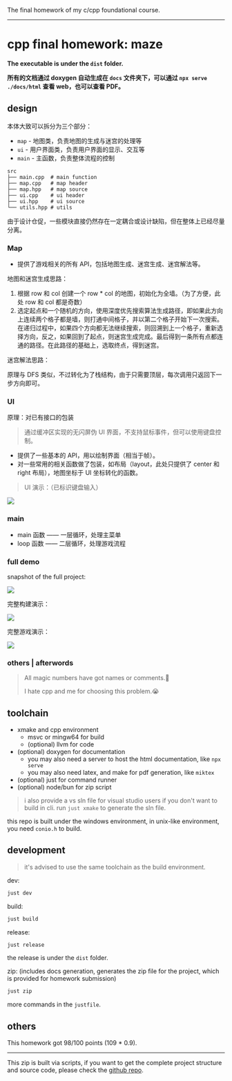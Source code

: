 The final homework of my c/cpp foundational course.

---

# cpp final homework: maze

**The executable is under the `dist` folder.**

**所有的文档通过 doxygen 自动生成在 `docs` 文件夹下，可以通过 `npx serve ./docs/html` 查看 web，也可以查看 PDF。**

## design

本体大致可以拆分为三个部分：

- `map` - 地图类，负责地图的生成与迷宫的处理等
- `ui` - 用户界面类，负责用户界面的显示、交互等
- `main` - 主函数，负责整体流程的控制

```plaintext
src
├── main.cpp  # main function
├── map.cpp   # map header
├── map.hpp   # map source
├── ui.cpp    # ui header
├── ui.hpp    # ui source
└── utils.hpp # utils
```

由于设计仓促，一些模块直接仍然存在一定耦合或设计缺陷，但在整体上已经尽量分离。

### Map

- 提供了游戏相关的所有 API，包括地图生成、迷宫生成、迷宫解法等。

地图和迷宫生成思路：

1. 根据 row 和 col 创建一个 row \* col 的地图，初始化为全墙。（为了方便，此处 row 和 col 都是奇数）
2. 选定起点和一个随机的方向，使用深度优先搜索算法生成路径，即如果此方向上连续两个格子都是墙，则打通中间格子，并以第二个格子开始下一次搜索。在递归过程中，如果四个方向都无法继续搜索，则回溯到上一个格子，重新选择方向，反之，如果回到了起点，则迷宫生成完成。最后得到一条所有点都连通的路径。在此路径的基础上，选取终点，得到迷宫。

迷宫解法思路：

原理与 DFS 类似，不过转化为了栈结构，由于只需要顶层，每次调用只返回下一步方向即可。

### UI

原理：对已有接口的包装

> 通过缓冲区实现的无闪屏伪 UI 界面，不支持鼠标事件，但可以使用键盘控制。

- 提供了一些基本的 API，用以绘制界面（相当于帧）。
- 对一些常用的相关函数做了包装，如布局（layout，此处只提供了 center 和 right 布局），地图坐标于 UI 坐标转化的函数。

> UI 演示：（已标识键盘输入）

![](https://img.chillcicada.com/i/2024/06/19/66723fb68a129.gif)

### main

- main 函数 —— 一层循环，处理主菜单
- loop 函数 —— 二层循环，处理游戏流程
<!-- - pause 函数 —— 三层循环，处理暂停菜单 -->

### full demo

snapshot of the full project:

![](https://img.chillcicada.com/i/2024/06/19/6672542c40558.png)

完整构建演示：

![](https://img.chillcicada.com/i/2024/06/19/667240c7b03b6.gif)

完整游戏演示：

![](https://img.chillcicada.com/i/2024/06/21/66759caed23fd.gif)

### others | afterwords

> All magic numbers have got names or comments.🎈
>
> I hate cpp and me for choosing this problem.😭

## toolchain

- xmake and cpp environment
  - msvc or mingw64 for build
  - (optional) llvm for code
- (optional) doxygen for documentation
  - you may also need a server to host the html documentation, like `npx serve`
  - you may also need latex, and make for pdf generation, like `miktex`
- (optional) just for command runner
- (optional) node/bun for zip script

> i also provide a vs sln file for visual studio users if you don't want to build in cli. run `just xmake` to generate the sln file.

this repo is built under the windows environment, in unix-like environment, you need `conio.h` to build.

## development

> it's advised to use the same toolchain as the build environment.

dev:

```bash
just dev
```

build:

```bash
just build
```

release:

```bash
just release
```

the release is under the `dist` folder.

zip: (includes docs generation, generates the zip file for the project, which is provided for homework submission)

```bash
just zip
```

more commands in the `justfile`.

## others

This homework got 98/100 points (109 \* 0.9).

---

This zip is built via scripts, if you want to get the complete project structure and source code, please check the [github repo](https://github.com/chillcicada/MySchoolwork/tree/main/src/cpp1f).

